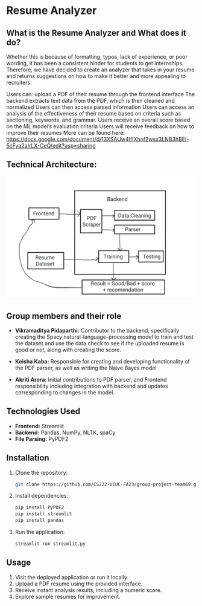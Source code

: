# Resume Analyzer

## What is the Resume Analyzer and What does it do?

Whether this is because of formatting, typos, lack of experience, or poor wording, it has been a consistent hinder for students to get internships. Therefore, we have decided to create an analyzer that takes in your resume and returns suggestions on how to make it better and more appealing to recruiters. 

Users can:
upload a PDF of their resume through the frontend interface
The backend extracts text data from the PDF, which is then cleaned and normalized
Users can then access parsed information
Users can access an analysis of the effectiveness of their resume based on criteria such as sectioning, keywords, and grammar.
Users receive an overall score based on the ML model’s evaluation criteria
Users will receive feedback on how to improve their resumes
More can be found here: https://docs.google.com/document/d/13XSAUw4IflXhnf2wsx3LNB3hBEl-5cFya2aIrLX-CeQ/edit?usp=sharing

## Technical Architecture:
![Technical Architecture](diagram.png)


## Group members and their role

- **Vikramaditya Pidaparthi:** Contributor to the backend, specifically creating the Spacy natural-language-processing model to train and test the dataset and use the data check to see if the uploaded resume is good or not, along with creating the score. 

- **Keisha Kaba:** Responsible for creating and developing functionality of the PDF parser, as well as writing the Naive Bayes model

- **Akriti Arora:** Initial contributions to PDF parser, and Frontend responsibility including integration with backend and updates corresponding to changes in the model.


## Technologies Used

- **Frontend:** Streamlit
- **Backend:** Pandas, NumPy, NLTK, spaCy
- **File Parsing:** PyPDF2

## Installation

1. Clone the repository:
   ```bash
   git clone https://github.com/CS222-UIUC-FA23/group-project-team69.git
   ```


2. Install dependencies:

   ```bash
   pip install PyPDF2
   pip install streamlit
   pip install pandas
   ```

3. Run the application:

   ```bash
   streamlit run streamlit.py
   ```

## Usage

1. Visit the deployed application or run it locally.
2. Upload a PDF resume using the provided interface.
3. Receive instant analysis results, including a numeric score.
4. Explore sample resumes for improvement.


